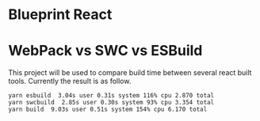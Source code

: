 # Blueprint React

# WebPack vs SWC vs ESBuild

This project will be used to compare build time between several react built tools. 
Currently the result is as follow.

```
yarn esbuild  3.04s user 0.31s system 116% cpu 2.870 total
yarn swcbuild  2.85s user 0.30s system 93% cpu 3.354 total
yarn build  9.03s user 0.51s system 154% cpu 6.170 total
```
